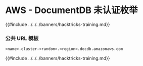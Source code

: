 # AWS - DocumentDB 未认证枚举

{{#include ../../../banners/hacktricks-training.md}}

### 公共 URL 模板
```
<name>.cluster-<random>.<region>.docdb.amazonaws.com
```
{{#include ../../../banners/hacktricks-training.md}}
